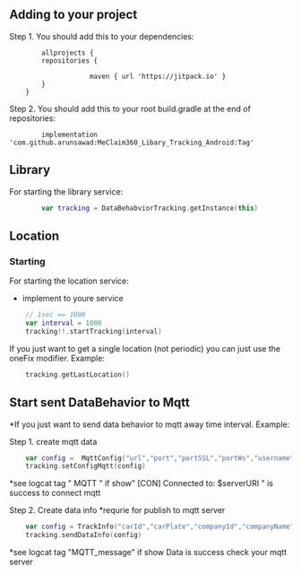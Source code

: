 Adding to your project
----------------------
Step 1. You should add this to your dependencies:



            allprojects {
			repositories {
		    
                        maven { url 'https://jitpack.io' }
			}
		}
	
	
Step 2. You should add this to your root build.gradle at the end of repositories:

	        implementation 'com.github.arunsawad:MeClaim360_Libary_Tracking_Android:Tag'

## Library

For starting the library service:
````Kotlin
        var tracking = DataBehabviorTracking.getInstance(this)
````
## Location
### Starting

For starting the location service:

- implement to youre service

````Kotlin
	// 1sec == 1000
	var interval = 1000
	tracking!!.startTracking(interval)
````

If you just want to get a single location (not periodic) you can just use the oneFix modifier. Example:

````Kotlin
	tracking.getLastLocation()
````

## Start sent DataBehavior to Mqtt

*If you just want to send data behavior to mqtt away time interval. Example:

Step 1. create mqtt data

````Kotlin
	var config =  MqttConfig("url","port","portSSL","portWs","username","password","isactive","createBy","createDate","updateBy","updateDate","topic","id")
	tracking.setConfigMqtt(config)
````
    
*see logcat tag " MQTT " if show"  [CON] Connected to: $serverURI " is success to connect mqtt
    

Step 2. Create data info *requrie for publish to mqtt server

````Kotlin
 	var config = TrackInfo("carId","carPlate","companyId","companyName","driverId"(Int),"driverName","policyNo","streamId"(Int))
	tracking.sendDataInfo(config)
````

*see logcat tag "MQTT_message" if show  Data is success check your mqtt server
        
